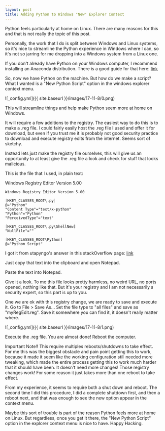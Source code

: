 ```yaml
---
layout: post
title: Adding Python to Windows "New" Explorer Context
---
```


Python feels particularly at home on Linux. There are many reasons for this and that is not really the topic of this post.

Personally, the work that I do is split between Windows and Linux systems, so it's nice to streamline the Python experience in Windows where I can, so it's not so jarring for me dropping into a Windows system from a Linux one.

If you don't already have Python on your Windows computer, I recommend installing an Anaconda distribution. There is a good guide for that here: [link](https://medium.com/@GalarnykMichael/install-python-on-windows-anaconda-c63c7c3d1444)

So, now we have Python on the machine. But how do we make a script? What I wanted is a "New Python Script" option in the windows explorer context menu.

![_config.yml]({{ site.baseurl }}/images/17-11-8/0.png)

This will streamline things and help make Python seem more at home on Windows.

It will require a few additions to the registry. The easiest way to do this is to make a .reg file. I could fairly easily host the .reg file I used and offer it for download, but even if you trust me it is probably not good security practice to download and execute registry edits from the internet. Seems sort of sketchy.

Instead lets just make the registry file ourselves, this will give us an opportunity to at least give the .reg file a look and check for stuff that looks malicious.

This is the file that I used, in plain text:

Windows Registry Editor Version 5.00

```text
Windows Registry Editor Version 5.00

[HKEY_CLASSES_ROOT\.py]
@="Python"
"Content Type"="text/x-python"
"Python"="Python"
"PerceivedType"="text"

[HKEY_CLASSES_ROOT\.py\ShellNew]
"NullFile"=""

[HKEY_CLASSES_ROOT\Python]
@="Python Script"
```

I got it from utapyngo's answer in this stackOverflow page: [link](https://stackoverflow.com/questions/19758455/how-do-i-add-a-new-python-script-option-to-the-context-menu)

Just copy that text into the clipboard and open Notepad.

Paste the text into Notepad.

Give it a look. To me this file looks pretty harmless, no weird URL, no ports opened, nothing like that. But it's your registry and I am not necessarily a security expert, so this part is up to you.

One we are ok with this registry change, we are ready to save and execute it. Go to File > Save As... Set the file type to "all files" and save as "myRegEdit.reg". Save it somewhere you can find it, it doesn't really matter where.

![_config.yml]({{ site.baseurl }}/images/17-11-8/1.png)

Execute the .reg file. You are almost done! Reboot the computer.

Important Note!! This require multiples reboots/shutdowns to take effect. For me this was the biggest obstacle and pain point getting this to work, because it made it seem like the working configuration still needed more tweaking, which made the entire process getting this to work much harder that it should have been. It doesn't need more changes! Those registry changes work! For some reason it just takes more than one reboot to take effect.

From my experience, it seems to require both a shut down and reboot. The second time I did this procedure, I did a complete shutdown first, and then a reboot next, and that was enough to see the new option appear in the context menu.

Maybe this sort of trouble is part of the reason Python feels more at home on Linux. But regardless, once you get it there, the "New Python Script" option in the explorer context menu is nice to have. Happy Hacking.
